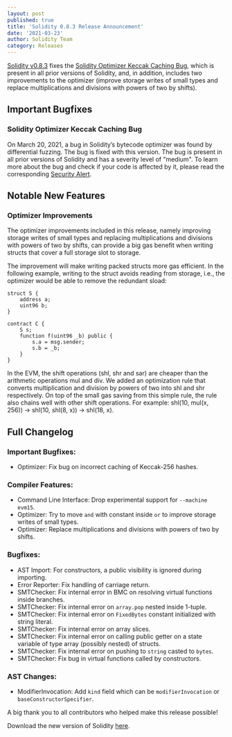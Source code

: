 ```yaml
---
layout: post
published: true
title: 'Solidity 0.8.3 Release Announcement'
date: '2021-03-23'
author: Solidity Team
category: Releases
---
```


[Solidity v0.8.3](https://github.com/ethereum/solidity/releases/tag/v0.8.3) fixes the [Solidity Optimizer Keccak Caching Bug](https://blog.soliditylang.org/2021/03/23/keccak-optimizer-bug/), which is present in all prior versions of Solidity, and, in addition, includes two improvements to the optimizer (improve storage writes of small types and replace multiplications and divisions with powers of two by shifts).

## Important Bugfixes

### Solidity Optimizer Keccak Caching Bug

On March 20, 2021, a bug in Solidity’s bytecode optimizer was found by differential fuzzing. The bug is fixed with this version. The bug is present in all prior versions of Solidity and has a severity level of "medium". To learn more about the bug and check if your code is affected by it, please read the corresponding [Security Alert](https://blog.soliditylang.org/2021/03/23/keccak-optimizer-bug/).

## Notable New Features

### Optimizer Improvements

The optimizer improvements included in this release, namely improving storage writes of small types and replacing multiplications and divisions with powers of two by shifts, can provide a big gas benefit when writing structs that cover a full storage slot to storage.

The improvement will make writing packed structs more gas efficient. In the following example, writing to the struct avoids reading from storage, i.e., the optimizer would be able to remove the redundant sload:

```solidity
struct S {
    address a;
    uint96 b;
}

contract C {
    S s;
    function f(uint96 _b) public {
        s.a = msg.sender;
        s.b = _b;
    }
}
```

In the EVM, the shift operations (shl, shr and sar) are cheaper than the arithmetic operations mul and div. We added an optimization rule that converts multiplication and division by powers of two into shl and shr respectively. On top of the small gas saving from this simple rule, the rule also chains well with other shift operations. For example: shl(10, mul(x, 256)) -> shl(10, shl(8, x)) -> shl(18, x).

## Full Changelog

### Important Bugfixes:
 * Optimizer: Fix bug on incorrect caching of Keccak-256 hashes.

### Compiler Features:
 * Command Line Interface: Drop experimental support for ``--machine evm15``.
 * Optimizer: Try to move ``and`` with constant inside ``or`` to improve storage writes of small types.
 * Optimizer: Replace multiplications and divisions with powers of two by shifts.

### Bugfixes:
 * AST Import: For constructors, a public visibility is ignored during importing.
 * Error Reporter: Fix handling of carriage return.
 * SMTChecker: Fix internal error in BMC on resolving virtual functions inside branches.
 * SMTChecker: Fix internal error on ``array.pop`` nested inside 1-tuple.
 * SMTChecker: Fix internal error on ``FixedBytes`` constant initialized with string literal.
 * SMTChecker: Fix internal error on array slices.
 * SMTChecker: Fix internal error on calling public getter on a state variable of type array (possibly nested) of structs.
 * SMTChecker: Fix internal error on pushing to ``string`` casted to ``bytes``.
 * SMTChecker: Fix bug in virtual functions called by constructors.

### AST Changes:
 * ModifierInvocation: Add ``kind`` field which can be ``modifierInvocation`` or ``baseConstructorSpecifier``.

A big thank you to all contributors who helped make this release possible!

Download the new version of Solidity [here](https://github.com/ethereum/solidity/releases/tag/v0.8.3).
